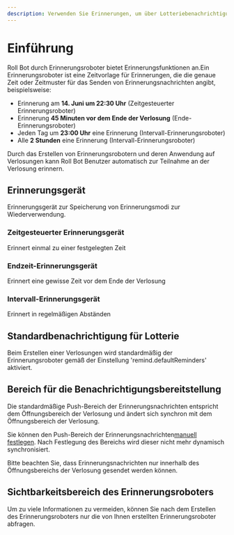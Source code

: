 ```yaml
---
description: Verwenden Sie Erinnerungen, um über Lotteriebenachrichtigungen informiert zu werden
---
```


# Einführung

Roll Bot durch Erinnerungsroboter bietet Erinnerungsfunktionen an.Ein Erinnerungsroboter ist eine Zeitvorlage für Erinnerungen, die die genaue Zeit oder Zeitmuster für das Senden von Erinnerungsnachrichten angibt, beispielsweise:

- Erinnerung am **14. Juni um 22:30 Uhr** (Zeitgesteuerter Erinnerungsroboter)
- Erinnerung **45 Minuten vor dem Ende der Verlosung** (Ende-Erinnerungsroboter)
- Jeden Tag um **23:00 Uhr** eine Erinnerung (Intervall-Erinnerungsroboter)
- Alle **2 Stunden** eine Erinnerung (Intervall-Erinnerungsroboter)

Durch das Erstellen von Erinnerungsrobotern und deren Anwendung auf Verlosungen kann Roll Bot Benutzer automatisch zur Teilnahme an der Verlosung erinnern.

## Erinnerungsgerät

Erinnerungsgerät zur Speicherung von Erinnerungsmodi zur Wiederverwendung.

### Zeitgesteuerter Erinnerungsgerät

Erinnert einmal zu einer festgelegten Zeit

### Endzeit-Erinnerungsgerät

Erinnert eine gewisse Zeit vor dem Ende der Verlosung

### Intervall-Erinnerungsgerät

Erinnert in regelmäßigen Abständen

## Standardbenachrichtigung für Lotterie

Beim Erstellen einer Verlosungen wird standardmäßig der Erinnerungsroboter gemäß der Einstellung 'remind.defaultReminders' aktiviert.

## Bereich für die Benachrichtigungsbereitstellung

Die standardmäßige Push-Bereich der Erinnerungsnachrichten entspricht dem Öffnungsbereich der Verlosung und ändert sich synchron mit dem Öffnungsbereich der Verlosung.

Sie können den Push-Bereich der Erinnerungsnachrichten[manuell festlegen](../advanced/edit-roll.md). Nach Festlegung des Bereichs wird dieser nicht mehr dynamisch synchronisiert.

Bitte beachten Sie, dass Erinnerungsnachrichten nur innerhalb des Öffnungsbereichs der Verlosung gesendet werden können.

## Sichtbarkeitsbereich des Erinnerungsroboters

Um zu viele Informationen zu vermeiden, können Sie nach dem Erstellen des Erinnerungsroboters nur die von Ihnen erstellten Erinnerungsroboter abfragen.
